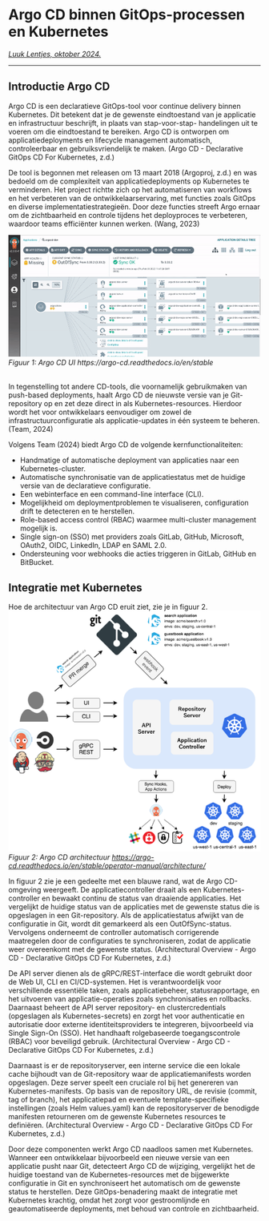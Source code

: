 # Argo CD binnen GitOps-processen en Kubernetes
*[Luuk Lentjes, oktober 2024.](https://github.com/hanaim-devops/devops-blog-GoobyTheBOI/tree/main/src/dev-blog-name-in-kebab-case)*
<hr/>

## Introductie Argo CD
Argo CD is een declaratieve GitOps-tool voor continue delivery binnen Kubernetes. 
Dit betekent dat je de gewenste eindtoestand van je applicatie en infrastructuur beschrijft, in plaats van 
stap-voor-stap- handelingen uit te voeren om die eindtoestand te bereiken. Argo CD is ontworpen om  
applicatiedeployments en lifecycle management automatisch, controleerbaar en
gebruiksvriendelijk te maken. (Argo CD - Declarative GitOps CD For Kubernetes, z.d.)

De tool is begonnen met releasen om 13 maart 2018 (Argoproj, z.d.) en was bedoeld om de complexiteit van 
applicatiedeployments op Kubernetes te verminderen. Het project richtte zich op het automatiseren van workflows en 
het verbeteren van de ontwikkelaarservaring, met functies zoals GitOps en diverse implementatiestrategieën. Door 
deze functies streeft Argo ernaar om de zichtbaarheid en controle tijdens het deployproces te verbeteren, waardoor 
teams efficiënter kunnen werken. (Wang, 2023)

<img src="./plaatjes/argocd-ui.gif">
<i>Figuur 1: Argo CD UI https://argo-cd.readthedocs.io/en/stable</i>
<br />
<br />

In tegenstelling tot andere CD-tools, die voornamelijk gebruikmaken van push-based deployments, haalt Argo CD de 
nieuwste versie van je Git-repository op en zet deze direct in als Kubernetes-resources. 
Hierdoor wordt het voor ontwikkelaars eenvoudiger om zowel de infrastructuurconfiguratie als applicatie-updates in 
één systeem te beheren. (Team, 2024)

Volgens Team (2024) biedt Argo CD de volgende kernfunctionaliteiten:

- Handmatige of automatische deployment van applicaties naar een Kubernetes-cluster.
- Automatische synchronisatie van de applicatiestatus met de huidige versie van de declaratieve configuratie.
- Een webinterface en een command-line interface (CLI).
- Mogelijkheid om deploymentproblemen te visualiseren, configuration drift te detecteren en te herstellen.
- Role-based access control (RBAC) waarmee multi-cluster management mogelijk is.
- Single sign-on (SSO) met providers zoals GitLab, GitHub, Microsoft, OAuth2, OIDC, LinkedIn, LDAP en SAML 2.0.
- Ondersteuning voor webhooks die acties triggeren in GitLab, GitHub en BitBucket.

## Integratie met Kubernetes
Hoe de architectuur van Argo CD eruit ziet, zie je in figuur 2.
<img src="./plaatjes/argo-cd-architecture.png">
<br />
<i>Figuur 2: Argo CD architectuur https://argo-cd.readthedocs.io/en/stable/operator-manual/architecture/</i> 
<br />

In figuur 2 zie je een gedeelte met een blauwe rand, wat de Argo CD-omgeving weergeeft. De applicatiecontroller 
draait als een Kubernetes-controller en bewaakt continu de status van draaiende applicaties. Het vergelijkt de 
huidige status van de applicaties met de gewenste status die is opgeslagen in een Git-repository. Als de 
applicatiestatus afwijkt van de configuratie in Git, wordt dit gemarkeerd als een OutOfSync-status. Vervolgens 
onderneemt de controller automatisch corrigerende maatregelen door de configuraties te synchroniseren, zodat de 
applicatie weer overeenkomt met de gewenste status. (Architectural Overview - Argo CD - Declarative GitOps CD For 
Kubernetes, z.d.)

De API server dienen als de gRPC/REST-interface die wordt gebruikt door de Web UI, CLI en CI/CD-systemen. Het is 
verantwoordelijk voor verschillende essentiële taken, zoals applicatiebeheer, statusrapportage, en het uitvoeren 
van applicatie-operaties zoals synchronisaties en rollbacks. Daarnaast beheert de API server repository- en 
clustercredentials (opgeslagen als Kubernetes-secrets) en zorgt het voor authenticatie en autorisatie door externe 
identiteitsproviders te integreren, bijvoorbeeld via Single Sign-On (SSO). Het handhaaft rolgebaseerde 
toegangscontrole (RBAC) voor beveiligd gebruik. (Architectural Overview - Argo CD - Declarative GitOps CD For 
Kubernetes, z.d.)

Daarnaast is er de repositoryserver, een interne service die een lokale cache bijhoudt van de Git-repository waar 
de applicatiemanifests worden opgeslagen. Deze server speelt een cruciale rol bij het genereren van 
Kubernetes-manifests. Op basis van de repository URL, de revisie (commit, tag of branch), het applicatiepad en 
eventuele template-specifieke instellingen (zoals Helm values.yaml) kan de repositoryserver de benodigde manifesten 
retourneren om de gewenste Kubernetes resources te definiëren. (Architectural Overview - Argo CD - Declarative 
GitOps CD For Kubernetes, z.d.)

Door deze componenten werkt Argo CD naadloos samen met Kubernetes. Wanneer een ontwikkelaar bijvoorbeeld een nieuwe 
versie van een applicatie pusht naar Git, detecteert Argo CD de wijziging, vergelijkt het de huidige toestand van 
de Kubernetes-resources met de bijgewerkte configuratie in Git en synchroniseert het automatisch om de gewenste 
status te herstellen. Deze GitOps-benadering maakt de integratie met Kubernetes krachtig, omdat het zorgt voor 
gestroomlijnde en geautomatiseerde deployments, met behoud van controle en zichtbaarheid.





